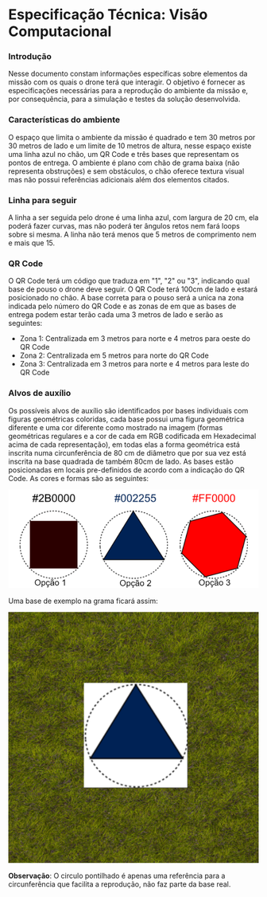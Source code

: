 # Especificação Técnica: Visão Computacional

### Introdução
Nesse documento constam informações específicas sobre elementos da missão com os quais o drone terá que interagir. O objetivo é fornecer as especificações necessárias para a reprodução do ambiente da missão e, por consequência, para a simulação e testes da solução desenvolvida.

### Características do ambiente
O espaço que limita o ambiente da missão é quadrado e tem 30 metros por 30 metros de lado e um limite de 10 metros de altura, nesse espaço existe uma linha azul no chão, um QR Code e três bases que representam os pontos de entrega. O ambiente é plano com chão de grama baixa (não representa obstruções) e sem obstáculos, o chão oferece textura visual mas não possui referências adicionais além dos elementos citados.

### Linha para seguir
A linha a ser seguida pelo drone é uma linha azul, com largura de 20 cm, ela poderá fazer curvas, mas não poderá ter ângulos retos nem fará loops sobre si mesma. A linha não terá menos que 5 metros de comprimento nem e mais que 15.

### QR Code
O QR Code terá um código que traduza em "1", "2" ou "3", indicando qual base de pouso o drone deve seguir. O QR Code terá 100cm de lado e estará posicionado no chão. A base correta para o pouso será a unica na zona indicada pelo número do QR Code e as zonas de em que as bases de entrega podem estar terão cada uma 3 metros de lado e serão as seguintes:
- Zona 1: Centralizada em 3 metros para norte e 4 metros para oeste do QR Code
- Zona 2: Centralizada em 5 metros para norte do QR Code
- Zona 3: Centralizada em 3 metros para norte e 4 metros para leste do QR Code

### Alvos de auxílio
Os possíveis alvos de auxílio são identificados por bases individuais com figuras geométricas coloridas, cada base possui uma figura geométrica diferente e uma cor diferente como mostrado na imagem (formas geométricas regulares e a cor de cada em RGB codificada em Hexadecimal acima de cada representação), em todas elas a forma geométrica está inscrita numa circunferência de 80 cm de diâmetro que por sua vez está inscrita na base quadrada de também 80cm de lado. As bases estão posicionadas em locais pre-definidos de acordo com a indicação do QR Code. As cores e formas são as seguintes:

![Opções de bases](opcoes_de_bases.png)

Uma base de exemplo na grama ficará assim:	

![Base de exemplo](base_na_grama.png)

**Observação**: O circulo pontilhado é apenas uma referência para a circunferência que facilita a reprodução, não faz parte da base real.